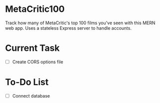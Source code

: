 # MetaCritic100

Track how many of MetaCritic's top 100 films you've seen with this MERN web app. Uses a stateless Express server to handle accounts.

# Current Task

-  [ ] Create CORS options file

# To-Do List

-  [ ] Connect database
